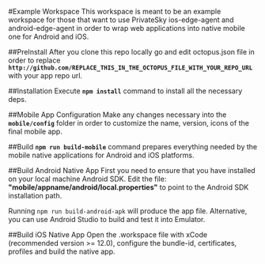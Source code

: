 #Example Workspace
This workspace is meant to be an example workspace for those that want to use PrivateSky ios-edge-agent and android-edge-agent in order to wrap web applications into native mobile one for Android and iOS.

##PreInstall
After you clone this repo locally go and edit octopus.json file in order to replace 
**```http://github.com/REPLACE_THIS_IN_THE_OCTOPUS_FILE_WITH_YOUR_REPO_URL```** with your app repo url.

##Installation
Execute **```npm install```** command to install all the necessary deps.

##Mobile App Configuration
Make any changes necessary into the **```mobile/config```** folder in order to customize the name, version, icons of the final mobile app.

##Build
**```npm run build-mobile```** command prepares everything needed by the mobile native applications for Android and iOS platforms.

##Build Android Native App
First you need to ensure that you have installed on your local machine Android SDK.
Edit the file: **"mobile/appname/android/local.properties"** to point to the Android SDK installation path.

Running ```npm run build-android-apk``` will produce the app file. Alternative, you can use Android Studio to build and test it into Emulator. 

##Build iOS Native App
Open the .workspace file with xCode (recommended version >= 12.0), configure the bundle-id, certificates, profiles and build the native app.
